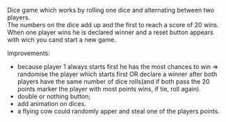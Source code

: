 Dice game which works by rolling one dice and alternating between two players.  
The numbers on the dice add up and the first to reach a score of 20 wins.  
When one player wins he is declared winner and a reset button appears with wich you cand start a new game.


Improvements:
* because player 1 always starts first he has the most chances to win => randomise the player which starts first OR declare a winner after both players have the same number of dice rolls(and if both pass the 20 points marker the player with most points wins, if tie, roll again).
* double or nothing button;
* add animation on dices.
* a flying cow could randomly apper and steal one of the players points.
